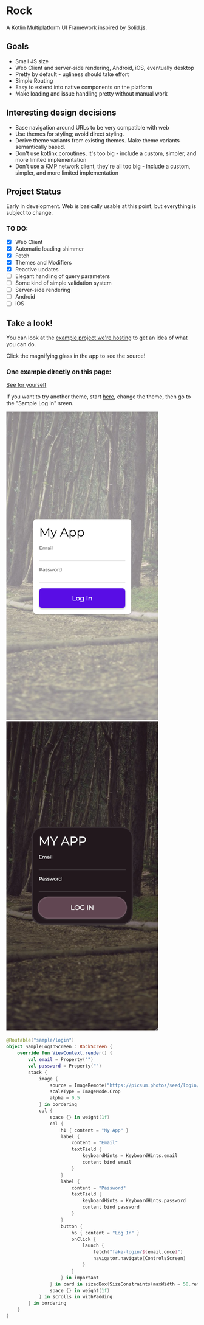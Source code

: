# Rock

A Kotlin Multiplatform UI Framework inspired by Solid.js.

## Goals

- Small JS size
- Web Client and server-side rendering, Android, iOS, eventually desktop
- Pretty by default - ugliness should take effort
- Simple Routing
- Easy to extend into native components on the platform
- Make loading and issue handling pretty without manual work

## Interesting design decisions

- Base navigation around URLs to be very compatible with web
- Use themes for styling; avoid direct styling.
- Derive theme variants from existing themes.  Make theme variants semantically based.
- Don't use kotlinx.coroutines, it's too big - include a custom, simpler, and more limited implementation
- Don't use a KMP network client, they're all too big - include a custom, simpler, and more limited implementation

## Project Status

Early in development.  Web is basically usable at this point, but everything is subject to change.

### TO DO:

- [X] Web Client
- [X] Automatic loading shimmer
- [X] Fetch
- [X] Themes and Modifiers
- [X] Reactive updates
- [ ] Elegant handling of query parameters
- [ ] Some kind of simple validation system
- [ ] Server-side rendering
- [ ] Android
- [ ] iOS

## Take a look!

You can look at the [example project we're hosting](https://rock.cs.lightningkite.com/) to get an idea of what you can do.

Click the magnifying glass in the app to see the source!

### One example directly on this page:

[See for yourself](https://rock.cs.lightningkite.com/sample/login)

If you want to try another theme, start [here](https://rock.cs.lightningkite.com/), change the theme, then go to the "Sample Log In" sreen.

![Screenshot 1](docs/SampleLoginScreen_A.png) ![Screenshot 2](docs/SampleLoginScreen_B.png)

```kotlin
@Routable("sample/login")
object SampleLogInScreen : RockScreen {
    override fun ViewContext.render() {
        val email = Property("")
        val password = Property("")
        stack {
            image {
                source = ImageRemote("https://picsum.photos/seed/login/1080/1920")
                scaleType = ImageMode.Crop
                alpha = 0.5
            } in bordering
            col {
                space {} in weight(1f)
                col {
                    h1 { content = "My App" }
                    label {
                        content = "Email"
                        textField {
                            keyboardHints = KeyboardHints.email
                            content bind email
                        }
                    }
                    label {
                        content = "Password"
                        textField {
                            keyboardHints = KeyboardHints.password
                            content bind password
                        }
                    }
                    button {
                        h6 { content = "Log In" }
                        onClick {
                            launch {
                                fetch("fake-login/${email.once}")
                                navigator.navigate(ControlsScreen)
                            }
                        }
                    } in important
                } in card in sizedBox(SizeConstraints(maxWidth = 50.rem))
                space {} in weight(1f)
            } in scrolls in withPadding
        } in bordering
    }
}
```
